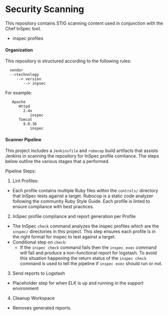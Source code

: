 # Security Scanning 
This repository contains STIG scanning content used in conjunction with the Chef InSpec tool.
 
* inspec profiles

#### Organization
This repository is structured according to the following rules:
```
  vendor
  -->technology 
     --> version 
        --> inpsec
```

For example:
```
   Apache
      Httpd
        2.4x
           inspec
      Tomcat
        9.0.36
           inspec
```

#### Scanner Pipeline
This project includes a `Jenkinsfile` and  `rubocop` build artifacts that assists Jenkins in scanning the repository for InSpec profile comliance. The steps below outline the various stages that a performed.  

Pipeline Steps:  

1. Lint Profiles:  
- Each profile contains multiple Ruby files within the `controls/` directory that InSpec tests against a target. Rubocop is a static code analyzer following the community Ruby Style Guide. Each profile is linted to ensure compliance with best practices.  

2. InSpec profile compliance and report generation per Profile  
- The InSpec `check` command analyzes the inspec profiles which are the `inspec/` directories in this project. This step ensures each profile is in the right format for inspec to test against a target.  
- Conditional step on `check`:  
   - If the `inspec check` command fails then the  `inspec exec` command will fail and produce a non-functional report for logstash. To avoid this situation happening the return status of the `inspec check` command is used to tell the pipeline if `inspec exec` should run or not.  

3. Send reports to Logstash  
- Placeholder step for when ELK is up and running in the support environment  

4. Cleanup Workspace  
- Removes generated reports.    
